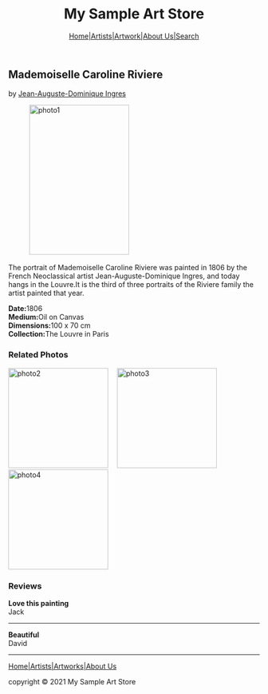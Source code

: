 <!DOCTYPE html>
<head>
    <title>MODULE1-ASSIGNMENT-3</title>
</head>
<body>
    <header>
    <h1>My Sample Art Store</h1>  
    <nav role="navigation">
       <a href="#">Home|Artists|Artwork|About Us|Search</a>
    </nav>
    </header>
    
 <section id="id1">
        <h2>Mademoiselle Caroline Riviere</h2>
        <p>by <a href="#">Jean-Auguste-Dominique Ingres</a></p>
        &emsp;&emsp;&emsp;<img src="https://upload.wikimedia.org/wikipedia/commons/3/34/Jean_Auguste_Dominique_Ingres_-_Mademoiselle_Caroline_Rivi%C3%A8re_-_WGA11837.jpg"     alt="photo1" width="200" height="300">
        <p>The portrait of Mademoiselle Caroline Riviere was painted in 1806 by the French Neoclassical artist Jean-Auguste-Dominique Ingres, and today hangs in the Louvre.It is the third of three portraits of the Riviere family the artist painted that year.</p>
        <p><b>Date:</b>1806<br>
        <b>Medium:</b>Oil on Canvas<br> 
        <b>Dimensions:</b>100 x 70 cm <br>
        <b>Collection:</b>The Louvre in Paris 
        </p> 
        
  </section>

  <section id="id2">
         <h3>Related Photos</h3>
         <img src="https://az334033.vo.msecnd.net/images-9/untitled-jean-auguste-dominique-ingres-1805-7e365c3e.jpg" alt="photo2" height="200" width="200">&emsp;
         <img src="https://artandcrafter.com/wp-content/uploads/2019/01/Jean-Auguste-Dominique-Ingres-1.jpg" alt="photo3" height="200" width="200"> &emsp;
         <img src="https://i.pinimg.com/originals/f0/11/42/f01142e28855b9d7daa75365e87e1a07.jpg" alt="photo4" height="200" width="200">
     </section>
  <section id="id3">
         <h3>Reviews</h3>
         <p><b>Love this painting</b><br>
         Jack<hr></p>
         <p><b>Beautiful</b><br>
         David</p><hr>
        
   </section>
    

<footer>
    <a href="#">Home|Artists|Artworks|About Us</a>
    <p>copyright &copy; 2021 My Sample Art Store</p>
</footer>
</body>   
</html>
